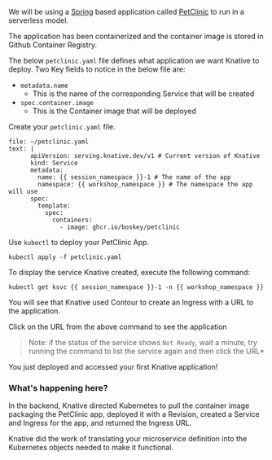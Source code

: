 
We will be using a [Spring](https://spring.io/) based application called [PetClinic](https://github.com/spring-projects/spring-petclinic) to run in a serverless model.

The application has been containerized and the container image is stored in Github Container Registry.

The below `petclinic.yaml` file defines what application we want Knative to deploy.
Two Key fields to notice in the below file are:
* `metadata.name` 
  * This is the name of the corresponding Service that will be created
* `spec.container.image`
  * This is the Container image that will be deployed 

Create your `petclinic.yaml` file.
```editor:append-lines-to-file
file: ~/petclinic.yaml
text: |
      apiVersion: serving.knative.dev/v1 # Current version of Knative
      kind: Service
      metadata:
        name: {{ session_namespace }}-1 # The name of the app
        namespace: {{ workshop_namespace }} # The namespace the app will use
      spec:
        template:
          spec:
            containers:
              - image: ghcr.io/boskey/petclinic
```

Use `kubectl` to deploy your PetClinic App.
```execute-1
kubectl apply -f petclinic.yaml
```

To display the service Knative created, execute the following command:
```execute-1
kubectl get ksvc {{ session_namespace }}-1 -n {{ workshop_namespace }}
```

You will see that Knative used Contour to create an Ingress with a URL to the application.

Click on the URL from the above command to see the application

> Note: if the status of the service shows `Not Ready`, wait a minute, try running the command to list the service again and then click the URL*

You just deployed and accessed your first Knative application!

### What's happening here?

In the backend, Knative directed Kubernetes to pull the container image packaging the PetClinic app, deployed it with a Revision, created a Service and Ingress for the app, and returned the Ingress URL. 

Knative did the work of translating your microservice definition into the Kubernetes objects needed to make it functional.